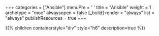 +++ 
categories = ["Ansible"] 
menuPre = '<i class="fa-fw fas fa-file-lines"></i> '
title = "Ansible" 
weight = 1
archetype = "moc" 
alwaysopen = false
[_build]
  render = "always"
  list = "always"
  publishResources = true
+++

{{% children containerstyle="div" style="h6" description=true %}}